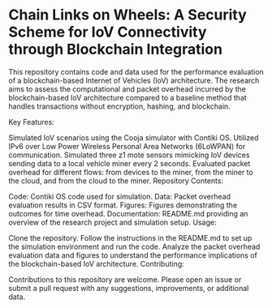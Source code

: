 # Chain Links on Wheels: A Security Scheme for IoV Connectivity through Blockchain Integration
This repository contains code and data used for the performance evaluation of a blockchain-based Internet of Vehicles (IoV) architecture. The research aims to assess the computational and packet overhead incurred by the blockchain-based IoV architecture compared to a baseline method that handles transactions without encryption, hashing, and blockchain.

Key Features:

Simulated IoV scenarios using the Cooja simulator with Contiki OS.
Utilized IPv6 over Low Power Wireless Personal Area Networks (6LoWPAN) for communication.
Simulated three z1 mote sensors mimicking IoV devices sending data to a local vehicle miner every 2 seconds.
Evaluated packet overhead for different flows: from devices to the miner, from the miner to the cloud, and from the cloud to the miner.
Repository Contents:

Code: Contiki OS code used for simulation.
Data: Packet overhead evaluation results in CSV format.
Figures: Figures demonstrating the outcomes for time overhead.
Documentation: README.md providing an overview of the research project and simulation setup.
Usage:

Clone the repository.
Follow the instructions in the README.md to set up the simulation environment and run the code.
Analyze the packet overhead evaluation data and figures to understand the performance implications of the blockchain-based IoV architecture.
Contributing:

Contributions to this repository are welcome. Please open an issue or submit a pull request with any suggestions, improvements, or additional data.
